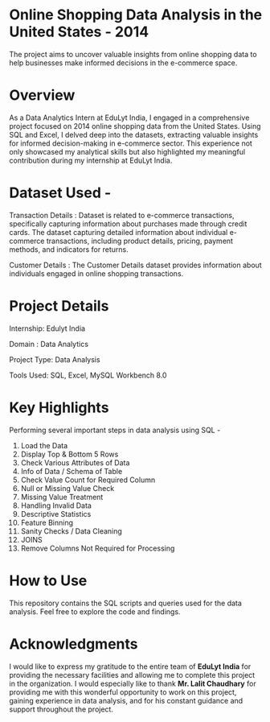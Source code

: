 # Online Shopping Data Analysis in the United States - 2014
The project aims to uncover valuable insights from online shopping data to help businesses make informed decisions in the e-commerce space.

# Overview
As a Data Analytics Intern at EduLyt India, I engaged in a comprehensive project focused on 2014 online shopping data from the United States. Using SQL and Excel, I delved deep into the datasets, extracting valuable insights for informed decision-making in e-commerce sector. This experience not only showcased my analytical skills but also highlighted my meaningful contribution during my internship at EduLyt India.


# Dataset Used - 
Transaction Details : 
Dataset is related to e-commerce transactions, specifically capturing information about purchases made through credit cards.
The dataset capturing detailed information about individual e-commerce transactions, including product details, pricing, payment methods, and indicators for returns.

Customer Details : 
The Customer Details dataset provides information about individuals engaged in online shopping transactions.

# Project Details

Internship: Edulyt India

Domain : Data Analytics

Project Type: Data Analysis

Tools Used: SQL, Excel, MySQL Workbench 8.0

# Key Highlights
Performing several important steps in data analysis using SQL -
<ol>
  <li>Load the Data</li>
  <li>Display Top & Bottom 5 Rows</li>
  <li>Check Various Attributes of Data</li>
  <li>Info of Data / Schema of Table</li>
  <li>Check Value Count for Required Column</li>
  <li>Null or Missing Value Check</li>
  <li>Missing Value Treatment</li>
  <li>Handling Invalid Data</li>
  <li>Descriptive Statistics</li>
  <li>Feature Binning</li>
  <li>Sanity Checks / Data Cleaning</li>
  <li>JOINS</li>
  <li>Remove Columns Not Required for Processing</li>
</ol>

# How to Use
This repository contains the SQL scripts and queries used for the data analysis. Feel free to explore the code and findings.

# Acknowledgments
I would like to express my gratitude to the entire team of <b>EduLyt India</b> for providing the necessary facilities and allowing me to complete this project in the organization. I would especially like to thank <b>Mr. Lalit Chaudhary</b> for providing me with this wonderful opportunity to work on this project, gaining experience in data analysis, and for his constant guidance and support throughout the project.


